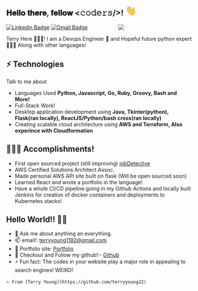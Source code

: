 <h2> 𝐇𝐞𝐥𝐥𝐨 𝐭𝐡𝐞𝐫𝐞, 𝐟𝐞𝐥𝐥𝐨𝐰 <𝚌𝚘𝚍𝚎𝚛𝚜/>! <img src="https://raw.githubusercontent.com/ABSphreak/ABSphreak/master/gifs/Hi.gif" width="30px"></h2>

<img align='right' src='https://user-images.githubusercontent.com/5713670/87202985-820dcb80-c2b6-11ea-9f56-7ec461c497c3.gif' width='200"'>

[![Linkedin Badge](https://img.shields.io/badge/-terryyoung-blue?style=flat-square&logo=Linkedin&logoColor=white&link=https://www.linkedin.com/in/terry-young/)](https://www.linkedin.com/in/terry-young/) 
[![Gmail Badge](https://img.shields.io/badge/-terryyoung1192@gmail.com-c14438?style=flat-square&logo=Gmail&logoColor=white&link=mailto:terryyoung1192@gmail.com)](mailto:terryyoung1192@gmail.com)

Terry Here 🧑🏾‍💻! I am a Devops Engineer 🚀 and Hopeful future python expert 🧑🏾‍💻 Along with other languages!
## ⚡ Technologies
Talk to me about
- Languages Used **Python, Javascript, Go, Ruby, Groovy, Bash and More!**
- Full-Stack Work!
- Desktop application development using **Java, Tkinter(python), Flask(ran locally), ReactJS/Python/bash cross(ran locally)**
- Creating scalable cloud architecture using **AWS and Terraform, Also experince with Cloudformation**

## 🧑🏾‍💻 Accomplishments!
- First open sourced project (still improving) [jobDetective](https://github.com/terryyoung22/Job-detective)
- AWS Certified Solutions Architect Assoc.
- Made personal AWS API site built on flask (Will be open sourced soon)
- Learned React and wrote a portfolio in the language!
- Have a whole CI/CD pipeline going in my Github Actions and locally built Jenkins for creation of docker containers and deployments to Kubernetes stacks!

## Hello World!! 👋🏾
- 💬 Ask me about anything an everything.
- 📫 email!: [terryyoung1192@gmail.com](mailto:terryyoung1192@gmail.com)
- 🎯 Portfolio site: [Portfolio](http://portfolio.typrojects.io/)
- 🔔 Checkout and Follow my github!:- [Github](http://github.typrojects.io/)
- ⚡ Fun fact: The codes in your website play a major role in appealing to search engines! WEIRD!


```⭐️ From [Terry Young](https://github.com/terryyoung22)```